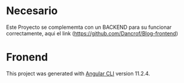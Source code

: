 # Necesario

Este Proyecto se complememta con un BACKEND para su funcionar correctamente, aqui el link (https://github.com/Dancrof/Blog-frontend)

# Fronend

This project was generated with [Angular CLI](https://github.com/angular/angular-cli) version 11.2.4.


